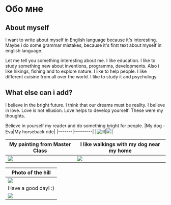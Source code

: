 # Обо мне
## About myself

I want to write about myself in English language because it's interesting. Maybe i do some grammar mistakes, because it's first text about myself in english language. 

Let me tell you something interesting about me. I like education. I like to study something new about inventions, programms, developments. Also i like hikings, fishing and to explore nature. I like to help people. I like different cuisine from all over the world. I like to study it and psychology. 

What else can i add?
----


I believe in the bright future. I think that our dreams must be reality. I believe in love.
Love is not ellusion. Love helps to develop yourself.
These were my thoughts.

Believe in yourself my reader and do something bright for people. 
|My dog - Eva|My horseback ride|
|-------|---------|
|![lll](https://github.com/SedinaLyubov/About-myself/blob/main/1661001981080.jpg)|![](https://github.com/SedinaLyubov/About-myself/blob/main/1662386834746.jpg)|


|My painting from Master Class|I like walkings with my dog near my home|
|----|----|
|![](https://github.com/SedinaLyubov/About-myself/blob/main/1664105564754.jpg)| ![](https://github.com/SedinaLyubov/About-myself/blob/main/1666523531512.jpg)|

|Photo of the hill|
|-----|
|![](https://github.com/SedinaLyubov/About-myself/blob/main/20220814_150340.jpg)|
|Have a good day! :)|
|![](https://github.com/SedinaLyubov/About-myself/blob/main/1679678218224.jpg)|
